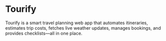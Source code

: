 # Tourify
Tourify is a smart travel planning web app that automates itineraries, estimates trip costs, fetches live weather updates, manages bookings, and provides checklists—all in one place.
